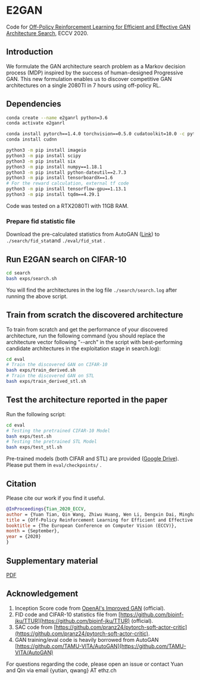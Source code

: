 # E2GAN
Code for [Off-Policy Reinforcement Learning for Efficient and Effective GAN Architecture Search](https://arxiv.org/pdf/2007.09180.pdf), ECCV 2020. 

## Introduction
We formulate the GAN architecture search problem as a Markov decision process (MDP) inspired by the success of human-designed Progressive GAN. This new formulation enables us to discover competitive GAN architectures on a single 2080TI in 7 hours using off-policy RL. 

## Dependencies
```bash
conda create --name e2ganrl python=3.6
conda activate e2ganrl

conda install pytorch==1.4.0 torchvision==0.5.0 cudatoolkit=10.0 -c pytorch
conda install cudnn

python3 -m pip install imageio
python3 -m pip install scipy
python3 -m pip install six
python3 -m pip install numpy==1.18.1
python3 -m pip install python-dateutil==2.7.3
python3 -m pip install tensorboardX==1.6
# For the reward calculation, external tf code
python3 -m pip install tensorflow-gpu==1.13.1
python3 -m pip install tqdm==4.29.1
```
Code was tested on a RTX2080TI with 11GB RAM.


### Prepare fid statistic file
Download the pre-calculated statistics from AutoGAN
([Link](http://bioinf.jku.at/research/ttur)) to `./search/fid_stat`and `./eval/fid_stat` . 


## Run E2GAN search on CIFAR-10
```bash
cd search
bash exps/search.sh
```
You will find the architectures in the log file `./search/search.log` after running the above script. 

## Train from scratch the discovered architecture
To train from scratch and get the performance of your discovered architecture, run the following command (you should replace the architecture vector following "--arch" in the script with best-performing candidate architectures in the exploitation stage in search.log):

```bash
cd eval
# Train the discovered GAN on CIFAR-10
bash exps/train_derived.sh
# Train the discovered GAN on STL
bash exps/train_derived_stl.sh
```

## Test the architecture reported in the paper

Run the following script:
```bash
cd eval
# Testing the pretrained CIFAR-10 Model
bash exps/test.sh
# Testing the pretrained STL Model
bash exps/test_stl.sh
```
Pre-trained models (both CIFAR and STL) are provided ([Google Drive](https://drive.google.com/drive/folders/1MGJjqsvJBxqfDLlelUarYZUfWTUOwEVt?usp=sharing)). Please put them in `eval/checkpoints/` .

## Citation
Please cite our work if you find it useful.
```bibtex
@InProceedings{Tian_2020_ECCV,
author = {Yuan Tian, Qin Wang, Zhiwu Huang, Wen Li, Dengxin Dai, Minghao Yang, Jun Wang, Olga Fink},
title = {Off-Policy Reinforcement Learning for Efficient and Effective GAN Architecture Search},
booktitle = {The European Conference on Computer Vision (ECCV)},
month = {September},
year = {2020}
}
```
## Supplementary material
[PDF](http://www.qin.ee/wp-content/uploads/2020/07/0173-supp.pdf)

## Acknowledgement
1. Inception Score code from [OpenAI's Improved GAN](https://github.com/openai/improved-gan/tree/master/inception_score) (official).
2. FID code and CIFAR-10 statistics file from [https://github.com/bioinf-jku/TTUR](https://github.com/bioinf-jku/TTUR) (official).
3. SAC code from [https://github.com/pranz24/pytorch-soft-actor-critic](https://github.com/pranz24/pytorch-soft-actor-critic).
4. GAN training/eval code is heavily borrowed from AutoGAN [https://github.com/TAMU-VITA/AutoGAN](https://github.com/TAMU-VITA/AutoGAN)

For questions regarding the code, please open an issue or contact Yuan and Qin via email {yutian, qwang} AT ethz.ch
